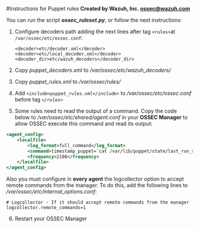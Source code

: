 #Instructions for Puppet rules
**Created by Wazuh, Inc. <ossec@wazuh.com>**

You can run the script ***ossec_ruleset.py***, or follow the next instructions:

 1. Configure decoders path adding the next lines after tag ``<rules>``at ``/var/ossec/etc/ossec.conf``:

    ``<decoder>etc/decoder.xml</decoder>``
    ``<decoder>etc/local_decoder.xml</decoder>``
    ``<decoder_dir>etc/wazuh_decoders</decoder_dir>``
 2. Copy *puppet_decoders.xml* to */var/ossec/etc/wazuh_decoders/*
 3. Copy *puppet_rules.xml* to */var/ossec/rules/*
 4. Add *```<include>puppet_rules.xml</include>```* to */var/ossec/etc/ossec.conf* before tag *```</rules>```*
 5. Some rules need to read the output of a command. Copy the code below to */var/ossec/etc/shared/agent.conf* in your **OSSEC Manager** to allow OSSEC execute this command and read its output:
```xml
<agent_config>
	<localfile>
	    <log_format>full_command</log_format>
	    <command>timestamp_puppet=`cat /var/lib/puppet/state/last_run_summary.yaml | grep last_run | cut -d: -f 2 | tr -d '[[:space:]]'`;timestamp_current_date=$(date +"%s");diff_min=$((($timestamp_current_date-$timestamp_puppet)/60));if [ "$diff_min" -le "30" ];then echo "Puppet: OK. It runs in the last 30 minutes";else puppet_date=`date -d @"$timestamp_puppet"`;echo "Puppet: KO. Last run: $puppet_date";fi</command>
	    <frequency>2100</frequency>
	</localfile>
</agent_config>
```
 Also you must configure in **every agent** the logcollector option to accept remote commands from the manager. To do this, add the following lines to */var/ossec/etc/internal_options.conf*:

    # Logcollector - If it should accept remote commands from the manager
    logcollector.remote_commands=1
6. Restart your OSSEC Manager